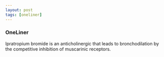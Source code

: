 ```yaml
---
layout: post
tags: [oneliner]
---
```



### OneLiner

Ipratropium bromide is an anticholinergic that leads to bronchodilation by the competitive inhibition of muscarinic receptors.
